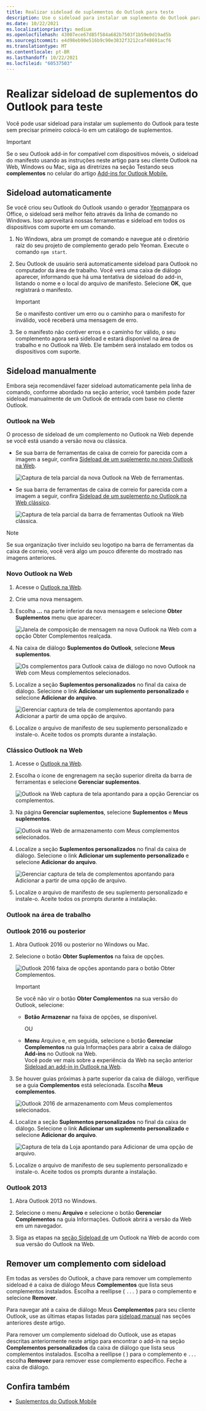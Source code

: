 ```yaml
---
title: Realizar sideload de suplementos do Outlook para teste
description: Use o sideload para instalar um suplemento do Outlook para teste sem precisar primeiro colocá-lo em um catálogo de suplementos.
ms.date: 10/22/2021
ms.localizationpriority: medium
ms.openlocfilehash: 43007ece67d85f584a682b7503f1b59e0d19ad5b
ms.sourcegitcommit: e4d98eb90e516b9c90e3832f3212caf48691acf6
ms.translationtype: MT
ms.contentlocale: pt-BR
ms.lasthandoff: 10/22/2021
ms.locfileid: "60537503"
---
```

# <a name="sideload-outlook-add-ins-for-testing"></a>Realizar sideload de suplementos do Outlook para teste

Você pode usar sideload para instalar um suplemento do Outlook para teste sem precisar primeiro colocá-lo em um catálogo de suplementos.

> [!IMPORTANT]
> Se o seu Outlook add-in for compatível com dispositivos móveis, o sideload do manifesto usando as instruções neste artigo para seu cliente Outlook na Web, Windows ou Mac, siga as diretrizes na seção Testando seus **complementos** no celular do artigo [Add-ins for Outlook Mobile.](outlook-mobile-addins.md#testing-your-add-ins-on-mobile)

## <a name="sideload-automatically"></a>Sideload automaticamente

Se você criou seu Outlook do Outlook usando o gerador [Yeoman](https://github.com/OfficeDev/generator-office)para os Office, o sideload será melhor feito através da linha de comando no Windows. Isso aproveitará nossas ferramentas e sideload em todos os dispositivos com suporte em um comando.

1. No Windows, abra um prompt de comando e navegue até o diretório raiz do seu projeto de complemento gerado pelo Yeoman. Execute o comando `npm start`.

1. Seu Outlook de usuário será automaticamente sideload para Outlook no computador da área de trabalho. Você verá uma caixa de diálogo aparecer, informando que há uma tentativa de sideload do add-in, listando o nome e o local do arquivo de manifesto. Selecione **OK**, que registrará o manifesto.

    > [!IMPORTANT]
    > Se o manifesto contiver um erro ou o caminho para o manifesto for inválido, você receberá uma mensagem de erro.

1. Se o manifesto não contiver erros e o caminho for válido, o seu complemento agora será sideload e estará disponível na área de trabalho e no Outlook na Web. Ele também será instalado em todos os dispositivos com suporte.

## <a name="sideload-manually"></a>Sideload manualmente

Embora seja recomendável fazer sideload automaticamente pela linha de comando, conforme abordado na seção anterior, você também pode fazer sideload manualmente de um Outlook de entrada com base no cliente Outlook.

### <a name="outlook-on-the-web"></a>Outlook na Web

O processo de sideload de um complemento no Outlook na Web depende se você está usando a versão nova ou clássica.

- Se sua barra de ferramentas de caixa de correio for parecida com a imagem a seguir, confira [Sideload de um suplemento no novo Outlook na Web](#new-outlook-on-the-web).

    ![Captura de tela parcial da nova Outlook na Web de ferramentas.](../images/outlook-on-the-web-new-toolbar.png)

- Se sua barra de ferramentas de caixa de correio for parecida com a imagem a seguir, confira [Sideload de um suplemento no Outlook na Web clássico](#classic-outlook-on-the-web).

    ![Captura de tela parcial da barra de ferramentas Outlook na Web clássica.](../images/outlook-on-the-web-classic-toolbar.png)

> [!NOTE]
> Se sua organização tiver incluído seu logotipo na barra de ferramentas da caixa de correio, você verá algo um pouco diferente do mostrado nas imagens anteriores.

### <a name="new-outlook-on-the-web"></a>Novo Outlook na Web

1. Acesse o [Outlook na Web](https://outlook.office.com).

1. Crie uma nova mensagem.

1. Escolha **...** na parte inferior da nova mensagem e selecione **Obter Suplementos** menu que aparecer.

    ![Janela de composição de mensagem na nova Outlook na Web com a opção Obter Complementos realçada.](../images/outlook-on-the-web-new-get-add-ins.png)

1. Na caixa de diálogo **Suplementos do Outlook**, selecione **Meus suplementos**.

    ![Os complementos para Outlook caixa de diálogo no novo Outlook na Web com Meus complementos selecionados.](../images/outlook-on-the-web-new-my-add-ins.png)

1. Localize a seção **Suplementos personalizados** no final da caixa de diálogo. Selecione o link **Adicionar um suplemento personalizado** e selecione **Adicionar do arquivo**.

    ![Gerenciar captura de tela de complementos apontando para Adicionar a partir de uma opção de arquivo.](../images/outlook-sideload-desktop-add-from-file.png)

1. Localize o arquivo de manifesto de seu suplemento personalizado e instale-o. Aceite todos os prompts durante a instalação.

### <a name="classic-outlook-on-the-web"></a>Clássico Outlook na Web

1. Acesse o [Outlook na Web](https://outlook.office.com).

1. Escolha o ícone de engrenagem na seção superior direita da barra de ferramentas e selecione **Gerenciar suplementos**.

    ![Outlook na Web captura de tela apontando para a opção Gerenciar os complementos.](../images/outlook-sideload-web-manage-integrations.png)

1. Na página **Gerenciar suplementos**, selecione **Suplementos** e **Meus suplementos**.

    ![Outlook na Web de armazenamento com Meus complementos selecionados.](../images/outlook-sideload-store-select-add-ins.png)

1. Localize a seção **Suplementos personalizados** no final da caixa de diálogo. Selecione o link **Adicionar um suplemento personalizado** e selecione **Adicionar do arquivo**.

    ![Gerenciar captura de tela de complementos apontando para Adicionar a partir de uma opção de arquivo.](../images/outlook-sideload-desktop-add-from-file.png)

1. Localize o arquivo de manifesto de seu suplemento personalizado e instale-o. Aceite todos os prompts durante a instalação.

### <a name="outlook-on-the-desktop"></a>Outlook na área de trabalho

### <a name="outlook-2016-or-later"></a>Outlook 2016 ou posterior

1. Abra Outlook 2016 ou posterior no Windows ou Mac.

1. Selecione o botão **Obter Suplementos** na faixa de opções.

    ![Outlook 2016 faixa de opções apontando para o botão Obter Complementos.](../images/outlook-sideload-desktop-store.png)

    > [!IMPORTANT]
    > Se você não vir o botão **Obter Complementos** na sua versão do Outlook, selecione:
    >
    > - **Botão Armazenar** na faixa de opções, se disponível.
    >
    >   OU
    >
    > - **Menu** Arquivo e, em seguida, selecione  o botão **Gerenciar Complementos** na guia Informações para abrir a caixa de diálogo **Add-ins** no Outlook na Web.<br>Você pode ver mais sobre a experiência da Web na seção anterior [Sideload an add-in in Outlook na Web](#outlook-on-the-web).

1. Se houver guias próximas à parte superior da caixa de diálogo, verifique se a guia **Complementos** está selecionada. Escolha **Meus complementos**.

    ![Outlook 2016 de armazenamento com Meus complementos selecionados.](../images/outlook-sideload-store-select-add-ins.png)

1. Localize a seção **Suplementos personalizados** no final da caixa de diálogo. Selecione o link **Adicionar um suplemento personalizado** e selecione **Adicionar do arquivo**.

    ![Captura de tela da Loja apontando para Adicionar de uma opção de arquivo.](../images/outlook-sideload-desktop-add-from-file.png)

1. Localize o arquivo de manifesto de seu suplemento personalizado e instale-o. Aceite todos os prompts durante a instalação.

### <a name="outlook-2013"></a>Outlook 2013

1. Abra Outlook 2013 no Windows.

1. Selecione o menu **Arquivo** e selecione o botão  **Gerenciar Complementos** na guia Informações. Outlook abrirá a versão da Web em um navegador.

1. Siga as etapas na [seção Sideload de](#outlook-on-the-web) um Outlook na Web de acordo com sua versão do Outlook na Web.

## <a name="remove-a-sideloaded-add-in"></a>Remover um complemento com sideload

Em todas as versões do Outlook, a chave para remover um complemento sideload é a caixa de diálogo Meus **Complementos** que lista seus complementos instalados. Escolha a reellipse ( `...` ) para o complemento e selecione **Remover**.

Para navegar até a caixa de diálogo Meus **Complementos** para seu cliente Outlook, use as últimas etapas listadas para [sideload manual](#sideload-manually) nas seções anteriores deste artigo.

Para remover um complemento sideload do Outlook, use as etapas descritas anteriormente neste artigo para encontrar o add-in na seção **Complementos personalizados** da caixa de diálogo que lista seus complementos instalados. Escolha a reellipse ( ) para o complemento e `...` escolha **Remover** para remover esse complemento específico. Feche a caixa de diálogo.

## <a name="see-also"></a>Confira também

- [Suplementos do Outlook Mobile](outlook-mobile-addins.md)